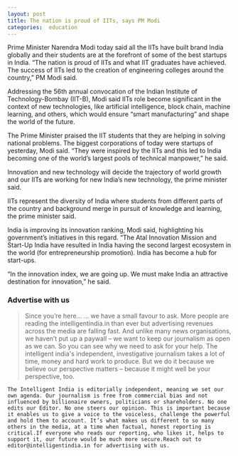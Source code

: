 ```yaml
---
layout: post
title: The nation is proud of IITs, says PM Modi
categories:  education 
---
```


Prime Minister Narendra Modi today said all the IITs have built brand India globally and their students are at the forefront of some of the best startups in India. “The nation is proud of IITs and what IIT graduates have achieved. The success of IITs led to the creation of engineering colleges around the country,” PM Modi said.

Addressing the 56th annual convocation of the Indian Institute of Technology-Bombay (IIT-B), Modi said IITs role become significant in the context of new technologies, like artificial intelligence, block chain, machine learning, and others, which would ensure “smart manufacturing” and shape the world of the future.

The Prime Minister praised the IIT students that they are helping in solving national problems. The biggest corporations of today were startups of yesterday, Modi said. “They were inspired by the IITs and this led to India becoming one of the world’s largest pools of technical manpower,” he said.

Innovation and new technology will decide the trajectory of world growth and our IITs are working for new India’s new technology, the prime minister said.

IITs represent the diversity of India where students from different parts of the country and background merge in pursuit of knowledge and learning, the prime minister said.

India is improving its innovation ranking, Modi said, highlighting his government’s initiatives in this regard. “The Atal Innovation Mission and Start-Up India have resulted in India having the second largest ecosystem in the world (for entrepreneurship promotion). India has become a hub for start-ups.

“In the innovation index, we are going up. We must make India an attractive destination for innovation,” he said.

### Advertise with us


>  Since you’re here…
	… we have a small favour to ask. More people are reading the intelligentindia.in than ever but advertising revenues across the media are falling fast. And unlike many news organisations, we haven’t put up a paywall – we want to keep our journalism as open as we can. So you can see why we need to ask for your help. The intelligent india's  independent, investigative journalism takes a lot of time, money and hard work to produce. But we do it because we believe our perspective matters – because it might well be your perspective, too.

	The Intelligent India is editorially independent, meaning we set our own agenda. Our journalism is free from commercial bias and not influenced by billionaire owners, politicians or shareholders. No one edits our Editor. No one steers our opinion. This is important because it enables us to give a voice to the voiceless, challenge the powerful and hold them to account. It’s what makes us different to so many others in the media, at a time when factual, honest reporting is critical.If everyone who reads our reporting, who likes it, helps to support it, our future would be much more secure.Reach out to editor@intelligentindia.in for advertising with us. 